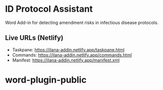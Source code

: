 # ID Protocol Assistant

Word Add-in for detecting amendment risks in infectious disease protocols.

## Live URLs (Netlify)
- Taskpane: https://ilana-addin.netlify.app/taskpane.html
- Commands: https://ilana-addin.netlify.app/commands.html
- Manifest: https://ilana-addin.netlify.app/manifest.xml
# word-plugin-public

